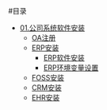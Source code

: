 #目录

- [01.公司系统软件安装](01.DP_System_Software_Installation.md)
  - [OA注册](01.DP_System_Software_Installation.md#OA注册)
  - [ERP安装]()
    - [ERP软件安装]()
    - [ERP环境变量设置]()
  - [FOSS安装]()
  - [CRM安装]()
  - [EHR安装]()
